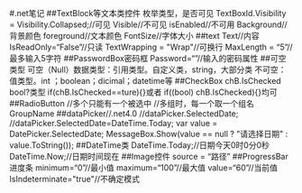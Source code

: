 #.net笔记
##TextBlock等文本类控件 
枚举类型，是否可见
TextBoxId.Visibility = Visibility.Collapsed;//可见
Visible//不可见
isEnabled//不可用
Background//背景颜色
foreground//文本颜色
FontSize//字体大小
##text
Text//内容
IsReadOnly=“False”//只读
TextWrapping = "Wrap"//可换行
MaxLength = “5”//最多输入5字符
##PasswordBox密码框
Password=“”//输入的密码属性
##可空类型
可空（Null）数据类型：引用类型。自定义类，string，大部分类
不可空：值类型。int ；boolean；dicimal；datetime等
##CheckBox
chB.IsChecked
bool?类型
if(chB.IsChecked==ture){}或者
if((bool) chB.IsChecked){}均可
##RadioButton
//多个只能有一个被选中
//多组时，每一个取一个组名GroupName
##dataPicker//.net4.0
//dataPicker.SelectedDate;
//dataPicker.SelectedDate=DateTime.Today;
var value = DatePicker.SelectedDate;
MessageBox.Show(value == null ? "请选择日期" : value.ToString());
##DateTime类
 DateTime.Today;//日期今天0时0分0秒
 DateTime.Now;//日期时间现在
##Image控件
 source = “路径”
##ProgressBar进度条
minimum=“0”//最小值
maximum=“100”//最大值
value=“60”//当前值
IsIndeterminate="true"//不确定模式
##
 



